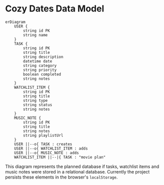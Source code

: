 # Cozy Dates Data Model

```mermaid
erDiagram
    USER {
        string id PK
        string name
    }
    TASK {
        string id PK
        string title
        string description
        datetime date
        string category
        string priority
        boolean completed
        string notes
    }
    WATCHLIST_ITEM {
        string id PK
        string title
        string type
        string status
        string notes
    }
    MUSIC_NOTE {
        string id PK
        string title
        string notes
        string playlistUrl
    }
    USER ||--o{ TASK : creates
    USER ||--o{ WATCHLIST_ITEM : adds
    USER ||--o{ MUSIC_NOTE : adds
    WATCHLIST_ITEM ||--|{ TASK : "movie plan"
```

This diagram represents the planned database if tasks, watchlist items and music notes were stored in a relational database. Currently the project persists these elements in the browser's `localStorage`.
